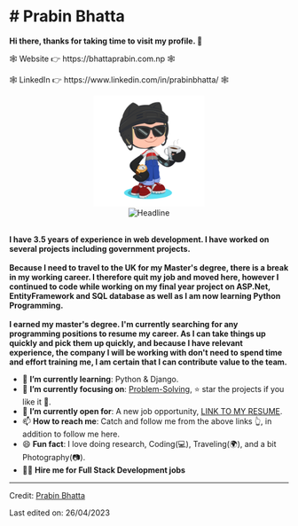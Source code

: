 <h1># Prabin Bhatta</h1>
<strong>Hi there, thanks for taking time to visit my profile. 👋</strong>
<p>🕸 Website 👉 https://bhattaprabin.com.np 🕸</p>
<p>🕸 LinkedIn 👉 https://www.linkedin.com/in/prabinbhatta/ 🕸 </p>
<div>
    <div align=center>
        <img src="https://github.com/bhattaprabin/bhattaprabin/blob/Master/PrabinGitHub.png" alt="GitHub Octocat Drinking a Cup of Coffee" height="200">
    </div>
    <div align=center>
        <img src="https://readme-typing-svg.herokuapp.com?color=%236FDA44&size=32&center=true&vCenter=true&width=600&height=50&lines=Hi+there+I'm+Prabin+%F0%9F%91%8B;Computer+Engineer;Back-End+Engineer;Problem+Solver;Open-Source+Enthusiast" alt="Headline" />
    </div>
    <div align=left>
        <br>
        <p>
            <strong>
               I have 3.5 years of experience in web development. I have worked on several projects including government projects.<br><br>
                Because I need to travel to the UK for my Master's degree, there is a break in my working career. I therefore quit my job and moved here, however I continued to code while working on my final year project on ASP.Net, EntityFramework and SQL database as well as I am now learning Python Programming.<br><br>
                I earned my master's degree. I'm currently searching for any programming positions to resume my career. As I can take things up quickly and pick them up quickly, and because I have relevant experience, the company I will be working with don't need to spend time and effort training me, I am certain that I can contribute value to the team.
            </strong>
        </p>
        <ul>
            <li>🌱 <b>I’m currently learning</b>: Python & Django.</li>
            <li>🎯 <b>I’m currently focusing on</b>: <a href="https://ahmedfathydev.github.io/Problem-Solving/">Problem-Solving</a>, ⭐️ star the projects if you like it 🤩.</li>
            <li>🤔 <b>I’m currently open for</b>: A new job opportunity, <a href="https://www.bhattaprabin.com.np/Prabin%20Bhatta_CV.pdf">LINK TO MY RESUME</a>.</li>
            <li>📫 <b>How to reach me</b>: Catch and follow me from the above links 👆, in addition to follow me here.</li>
            <li>😄 <b>Fun fact</b>: I love doing research, Coding(💻), Traveling(🌍), and a bit Photography(📷).</li>
            <li>👨‍💻 <b>Hire me for Full Stack Development jobs</b></li>
        </ul>
    </div>
</div>

------

Credit: [Prabin Bhatta](https://github.com/prabinBhatta)

Last edited on: 26/04/2023
